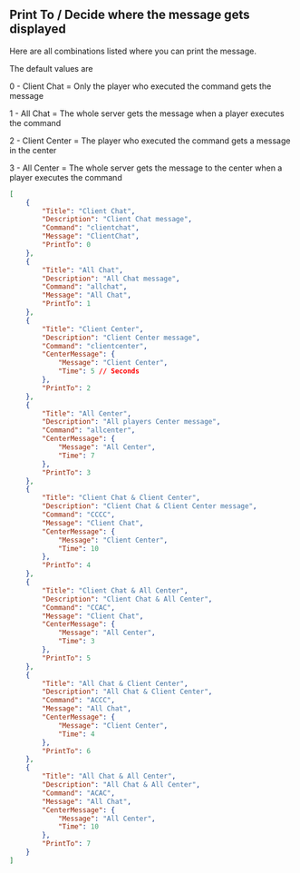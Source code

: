 ## Print To / Decide where the message gets displayed

Here are all combinations listed where you can print the message.

The default values are

0 - Client Chat = Only the player who executed the command gets the message

1 - All Chat = The whole server gets the message when a player executes the command

2 - Client Center = The player who executed the command gets a message in the center

3 - All Center = The whole server gets the message to the center when a player executes the command

```json
[
    {
        "Title": "Client Chat",
        "Description": "Client Chat message",
        "Command": "clientchat",
        "Message": "ClientChat",
        "PrintTo": 0
    },
    {
        "Title": "All Chat",
        "Description": "All Chat message",
        "Command": "allchat",
        "Message": "All Chat",
        "PrintTo": 1
    },
    {
        "Title": "Client Center",
        "Description": "Client Center message",
        "Command": "clientcenter",
        "CenterMessage": {
            "Message": "Client Center",
            "Time": 5 // Seconds
        },
        "PrintTo": 2
    },
    {
        "Title": "All Center",
        "Description": "All players Center message",
        "Command": "allcenter",
        "CenterMessage": {
            "Message": "All Center",
            "Time": 7
        },
        "PrintTo": 3
    },
    {
        "Title": "Client Chat & Client Center",
        "Description": "Client Chat & Client Center message",
        "Command": "CCCC",
        "Message": "Client Chat",
        "CenterMessage": {
            "Message": "Client Center",
            "Time": 10
        },
        "PrintTo": 4
    },
    {
        "Title": "Client Chat & All Center",
        "Description": "Client Chat & All Center",
        "Command": "CCAC",
        "Message": "Client Chat",
        "CenterMessage": {
            "Message": "All Center",
            "Time": 3
        },
        "PrintTo": 5
    },
    {
        "Title": "All Chat & Client Center",
        "Description": "All Chat & Client Center",
        "Command": "ACCC",
        "Message": "All Chat",
        "CenterMessage": {
            "Message": "Client Center",
            "Time": 4
        },
        "PrintTo": 6
    },
    {
        "Title": "All Chat & All Center",
        "Description": "All Chat & All Center",
        "Command": "ACAC",
        "Message": "All Chat",
        "CenterMessage": {
            "Message": "All Center",
            "Time": 10
        },
        "PrintTo": 7
    }
]
```
